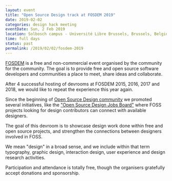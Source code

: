 ```yaml
---
layout: event
title: "Open Source Design track at FOSDEM 2019"
date: 2019-02-02
categories: design hack meeting
eventDate: Sun, 2 Feb 2019
location: Solbosch campus - Université Libre Brussels, Brussels, Belgium
time: full days
status: past
permalink: /2019/02/02/fosdem-2019
---
```


[FOSDEM](https://fosdem.org/2019/) is a free and non-commercial event organised by the community for the community. The goal is to provide free and open source software developers and communities a place to meet, share ideas and collaborate.

After 4 successful hosting of devrooms at FOSDEM 2015, 2016, 2017 and 2018, we would like to repeat the experience this year again.

Since the beginning of [Open Source Design community](http://opensourcedesign.net/) we promoted several initiatives, like the ["Open Source Design Jobs Board"](http://opensourcedesign.net/) where FOSS projects looking for design contributors can connect with available designers.

The goal of this devroom is to showcase design work done within free and open source projects, and strengthen the connections between designers involved in FOSS.

We mean "design" in a broad sense, and we include within that term typography, graphic design, interaction design, user experience and design research activities.

Participation and attendance is totally free, though the organisers gratefully accept donations and sponsorship.
